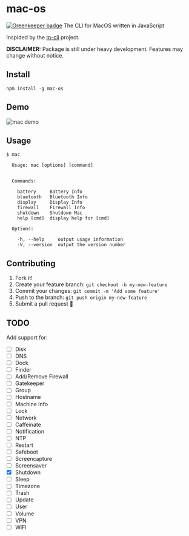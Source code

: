 # mac-os

[![Greenkeeper badge](https://badges.greenkeeper.io/petermbenjamin/mac-os.svg)](https://greenkeeper.io/)
The CLI for MacOS written in JavaScript

Inspided by the [m-cli](https://github.com/rgcr/m-cli) project.

**DISCLAIMER:** Package is still under heavy development. Features may change without notice.

## Install
`npm install -g mac-os`

## Demo
![mac demo](./img/mac_demo.gif)

## Usage
```
$ mac

  Usage: mac [options] [command]


  Commands:

    battery     Battery Info
    bluetooth   Bluetooth Info
    display     Display Info
    firewall    Firewall Info
    shutdown    Shutdown Mac
    help [cmd]  display help for [cmd]

  Options:

    -h, --help     output usage information
    -V, --version  output the version number
```

## Contributing

1. Fork it!
1. Create your feature branch: `git checkout -b my-new-feature`
1. Commit your changes: `git commit -m 'Add some feature'`
1. Push to the branch: `git push origin my-new-feature`
1. Submit a pull request :metal:

## TODO
Add support for:
  - [ ] Disk
  - [ ] DNS
  - [ ] Dock
  - [ ] Finder
  - [ ] Add/Remove Firewall 
  - [ ] Gatekeeper
  - [ ] Group
  - [ ] Hostname
  - [ ] Machine Info
  - [ ] Lock
  - [ ] Network
  - [ ] Caffeinate
  - [ ] Notification
  - [ ] NTP
  - [ ] Restart
  - [ ] Safeboot
  - [ ] Screencapture
  - [ ] Screensaver
  - [x] Shutdown
  - [ ] Sleep
  - [ ] Timezone
  - [ ] Trash
  - [ ] Update
  - [ ] User
  - [ ] Volume
  - [ ] VPN
  - [ ] WiFi